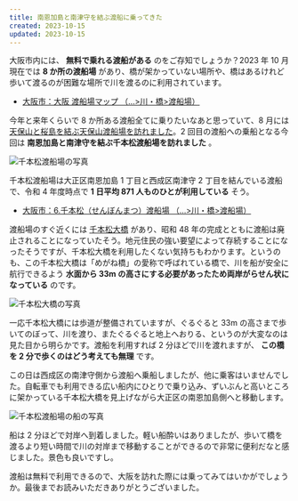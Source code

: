 ```yaml
---
title: 南恩加島と南津守を結ぶ渡船に乗ってきた
created: 2023-10-15
updated: 2023-10-15
---
```


大阪市内には、 **無料で乗れる渡船がある** のをご存知でしょうか？2023 年 10 月現在では **8 か所の渡船場** があり、橋が架かっていない場所や、橋はあるけれど歩いて渡るのが困難な場所で川を渡るのに利用されています。

- [大阪市：大阪 渡船場マップ （…>川・橋>渡船場）](https://www.city.osaka.lg.jp/kensetsu/page/0000011242.html)

今年と来年くらいで 8 か所ある渡船全てに乗りたいなあと思っていて、8 月には [天保山と桜島を結ぶ天保山渡船場を訪れました](/blog/20230831/)。2 回目の渡船への乗船となる今回は **南恩加島と南津守を結ぶ千本松渡船場を訪れました** 。

![千本松渡船場の写真](e0f78e54-d880-4ad4-e18f-f7fccaa26900)

千本松渡船場は大正区南恩加島 1 丁目と西成区南津守 2 丁目を結んでいる渡船で、令和 4 年度時点で **1 日平均 871 人ものひとが利用している** そう。

- [大阪市：6.千本松（せんぼんまつ）渡船場 （…>川・橋>渡船場）](https://www.city.osaka.lg.jp/kensetsu/page/0000011258.html)

渡船場のすぐ近くには [千本松大橋](https://www.city.osaka.lg.jp/kensetsu/page/0000023565.html) があり、昭和 48 年の完成とともに渡船は廃止されることになっていたそう。地元住民の強い要望によって存続することになったそうですが、千本松大橋を利用したくない気持ちもわかります。というのも、この千本松大橋は「めがね橋」の愛称で呼ばれている橋で、川を船が安全に航行できるよう **水面から 33m の高さにする必要があったため両岸がらせん状になっている** のです。

![千本松大橋の写真](7e8538a4-4e4c-4fd0-65c0-cf99abee3a00)

一応千本松大橋には歩道が整備されていますが、ぐるぐると 33m の高さまで歩いてのぼって、川を渡り、またぐるぐると地上へおりる、というのが大変なのは見た目から明らかです。渡船を利用すれば 2 分ほどで川を渡れますが、 **この橋を 2 分で歩くのはどう考えても無理** です。

この日は西成区の南津守側から渡船へ乗船しましたが、他に乗客はいませんでした。自転車でも利用できる広い船内にひとりで乗り込み、ずいぶんと高いところに架かっている千本松大橋を見上げながら大正区の南恩加島側へと移動します。

![千本松渡船場の船の写真](d4982561-22dc-482e-78fa-30119552e600)

船は 2 分ほどで対岸へ到着しました。軽い船酔いはありましたが、歩いて橋を渡るより短い時間で川の対岸まで移動することができるので非常に便利だなと感じました。景色も良いですし。

渡船は無料で利用できるので、大阪を訪れた際には乗ってみてはいかがでしょうか。最後までお読みいただきありがとうございました。
